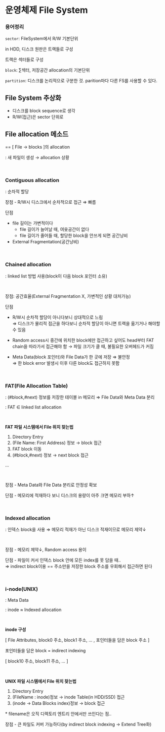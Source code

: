 # 운영체제 File System

### 용어정리

`sector`: FileSystem에서 R/W 기본단위

in HDD, 디스크 원판은 트랙들로 구성

트랙은 섹터들로 구성

`block`: ∑섹터, 저장공간 allocation의 기본단위

`partition`: 디스크를 논리적으로 구분한 것. parition마다 다른 FS를 사용할 수 있다.

## File System 추상화

- 디스크를 block sequence로 생각
- R/W(접근)은 sector 단위로

## File allocation 메소드

== [ File → blocks ]의 allocation

: 새 파일이 생성 → allocation 상황

<br/>

### Contiguous allocation

: 순차적 할당

장점 - R/W시 디스크에서 순차적으로 접근 ⇒ 빠름

단점

- file 길이는 가변적이다
  - file 길이가 늘어날 때, 여윳공간이 없다
  - file 길이가 줄어들 때, 할당한 block을 안쓰게 되면 공간낭비
- External Fragmentation(공간낭비)

<br/>

### Chained allocation

: linked list 방법 사용(block이 다음 block 포인터 소유)

<br/>

장점: 공간효율(External Fragmentation X, 가변적인 상황 대처가능)

단점

- R/W시 순차적 할당이 아니다보니 상대적으로 느림  
  ⇒ 디스크가 물리적 접근을 하다보니 순차적 할당이 아니면 트랙을 옮기거나 해야할 수 있음

- Random access시 중간에 위치한 block에만 접근하고 싶어도 head부터 FAT chain을 따라가서 접근해야 함 → 파일 크기가 클 때, 불필요한 오버헤드가 커짐
- Meta Data(block 포인터)와 File Data가 한 곳에 저장 ⇒ 불안정  
  ⇒ 한 block error 발생시 이후 다른 block도 접근하지 못함

<br/>

### FAT(File Allocation Table)

: (#block,#next) 정보를 저장한 테이블 in 메모리 ⇒ File Data와 Meta Data 분리

: FAT ∈ linked list allocation

<br/>

**FAT 파일 시스템에서 File 위치 찾는법**

1. Directory Entry
2. (File Name: First Address) 정보 → block 접근
3. FAT block 이동
4. (#block,#next) 정보 → next block 접근

…

<br/>

장점 - Meta Data와 File Data 분리로 안정성 확보

단점 - 메모리에 적재하다 보니 디스크의 용량이 아주 크면 메모리 부하↑

<br/>

### Indexed allocation

: 인덱스 block을 사용 ⇒ 메모리 적재가 아닌 디스크 적재이므로 메모리 제약↓

<br/>

장점 - 메모리 제약↓, Random access 용이

단점 - 파일이 커서 인덱스 block 안에 모든 index를 못 담을 때..  
⇒ indirect block이용 == 주소만을 저장한 block 주소를 우회해서 접근하면 된다

<br/>

### i-node(UNIX)

: Meta Data

: inode ≈ Indexed allocation

<br/>

**inode 구성**

[ File Attributes, block0 주소, block1 주소, … , 포인터들을 담은 block 주소 ]

포인터들을 담은 block = indirect indexing

[ block10 주소, block11 주소, … ]

<br/>

**UNIX 파일 시스템에서 File 위치 찾는법**

1. Directory Entry
2. (FileName : inode)정보 → inode Table(in HDD/SSD) 접근
3. (inode → Data Blocks index)정보 → block 접근

\* filename은 오직 디렉토리 엔트리 안에서만 쓰인다는 점..

장점 - 큰 파일도 커버 가능하다(by indirect block indexing → Extend Tree화)
